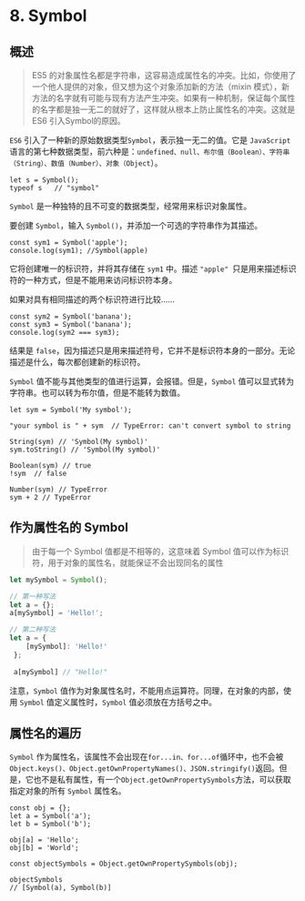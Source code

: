 # 8. Symbol

## 概述

> ES5 的对象属性名都是字符串，这容易造成属性名的冲突。比如，你使用了一个他人提供的对象，但又想为这个对象添加新的方法（mixin 模式），新方法的名字就有可能与现有方法产生冲突。如果有一种机制，保证每个属性的名字都是独一无二的就好了，这样就从根本上防止属性名的冲突。这就是 ES6 引入Symbol的原因。

`ES6` 引入了一种新的原始数据类型`Symbol`，表示独一无二的值。它是 `JavaScript` 语言的第七种数据类型，前六种是：`undefined、null、布尔值（Boolean）、字符串（String）、数值（Number）、对象（Object`）。

```
let s = Symbol();
typeof s   // "symbol"
```

`Symbol` 是一种独特的且不可变的数据类型，经常用来标识对象属性。

要创建 `Symbol`，输入 `Symbol()`，并添加一个可选的字符串作为其描述。

```
const sym1 = Symbol('apple');
console.log(sym1); //Symbol(apple)
```
它将创建唯一的标识符，并将其存储在 `sym1` 中。描述 `"apple" `只是用来描述标识符的一种方式，但是不能用来访问标识符本身。

如果对具有相同描述的两个标识符进行比较……


```
const sym2 = Symbol('banana');
const sym3 = Symbol('banana');
console.log(sym2 === sym3);
```
结果是 `false`，因为描述只是用来描述符号，它并不是标识符本身的一部分。无论描述是什么，每次都创建新的标识符。

`Symbol` 值不能与其他类型的值进行运算，会报错。但是，`Symbol` 值可以显式转为字符串。也可以转为布尔值，但是不能转为数值。

```
let sym = Symbol('My symbol');

"your symbol is " + sym  // TypeError: can't convert symbol to string

String(sym) // 'Symbol(My symbol)'
sym.toString() // 'Symbol(My symbol)'

Boolean(sym) // true
!sym  // false

Number(sym) // TypeError
sym + 2 // TypeError
```

## 作为属性名的 Symbol

> 由于每一个 Symbol 值都是不相等的，这意味着 Symbol 值可以作为标识符，用于对象的属性名，就能保证不会出现同名的属性

```js
let mySymbol = Symbol();

// 第一种写法
let a = {};
a[mySymbol] = 'Hello!';

// 第二种写法
let a = {
    [mySymbol]: 'Hello!'
 };
 
 a[mySymbol] // "Hello!"
```

注意，`Symbol` 值作为对象属性名时，不能用点运算符。同理，在对象的内部，使用 `Symbol` 值定义属性时，`Symbol` 值必须放在方括号之中。

## 属性名的遍历

 `Symbol` 作为属性名，该属性不会出现在`for...in、for...of`循环中，也不会被`Object.keys()、Object.getOwnPropertyNames()、JSON.stringify()`返回。但是，它也不是私有属性，有一个`Object.getOwnPropertySymbols`方法，可以获取指定对象的所有 `Symbol` 属性名。

```
const obj = {};
let a = Symbol('a');
let b = Symbol('b');

obj[a] = 'Hello';
obj[b] = 'World';

const objectSymbols = Object.getOwnPropertySymbols(obj);

objectSymbols
// [Symbol(a), Symbol(b)]
```








